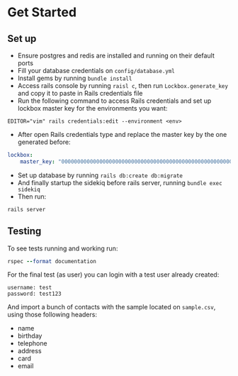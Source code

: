 # Get Started

## Set up
- Ensure postgres and redis are installed and running on their default ports
- Fill your database credentials on `config/database.yml`
- Install gems by running `bundle install`
- Access rails console by running `raisl c`, then run `Lockbox.generate_key` and copy it to paste in Rails credentials file
- Run the following command to access Rails credentials and set up lockbox master key for the environments you want:
```
EDITOR="vim" rails credentials:edit --environment <env>
```
- After open Rails credentials type and replace the master key by the one generated before:
```yml
lockbox:
    master_key: "0000000000000000000000000000000000000000000000000000000000000000"
```
- Set up database by running `rails db:create db:migrate`
- And finally startup the sidekiq before rails server, running `bundle exec sidekiq`
- Then run:
```
rails server
```

## Testing
To see tests running and working run:
```ruby
rspec --format documentation
```

For the final test (as user) you can login with a test user already created:
```
username: test
password: test123
```

And import a bunch of contacts with the sample located on `sample.csv`, using those following headers:
- name
- birthday
- telephone
- address
- card
- email

